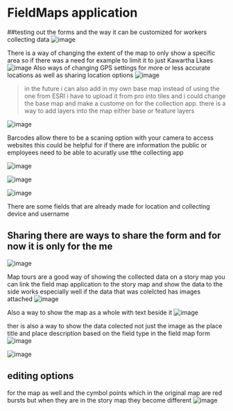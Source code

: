 # FieldMaps application
##testing out the forms and the way it can be customized for workers collecting data
![image](https://github.com/alicoo510/Geom99TaskList/assets/146375997/9f6ba74a-1b63-49f0-9e8b-41b83fceaad9)

There is a way of changing the extent of the map to only show a specific area so if there was a need for example to limit it to just Kawartha Lkaes 
![image](https://github.com/alicoo510/Geom99TaskList/assets/146375997/abb79dda-bec4-4ca4-9501-3a7ed322d283)
Also ways of changing GPS settings for more or less accurate locations as well as sharing location options 
![image](https://github.com/alicoo510/Geom99TaskList/assets/146375997/bc0ea8a6-4612-458c-9d58-c37f55ab5ea2)

> in the future i can also add in my own base map instead of using the one from ESRI i have to upload it from pro into tiles and i could change the base map and make a custome on for the collection app. there is a way to add layers into the map either base or feature layers

![image](https://github.com/alicoo510/Geom99TaskList/assets/146375997/d9e9e491-af3c-44e1-8757-a178961bc899)

Barcodes allow there to be a scaning option with your camera to access websites this could be helpful for if there are information the public or employees need to be able to acuratly use tthe collecting app 

![image](https://github.com/alicoo510/Geom99TaskList/assets/146375997/7f1ab917-4974-46da-b282-7042179d1eb5)

![image](https://github.com/alicoo510/Geom99TaskList/assets/146375997/f0046652-45ee-442d-8114-9d8e64f0ff93)

![image](https://github.com/alicoo510/Geom99TaskList/assets/146375997/001d87bc-66e8-4cd4-8842-e9e4cc3669fb)

There are some fields that are already made for location and collecting device and username

## Sharing there are ways to share the form and for now it is only for the me

![image](https://github.com/alicoo510/Geom99TaskList/assets/146375997/4ebfee7a-2747-4453-b004-04fa4b1b9aa3)



Map tours are a good way of showing the collected data on a story map you can link the field map application to the story map and show the data to the side works especially well if the data that was colelcted has images attached
![image](https://github.com/alicoo510/Geom99TaskList/assets/146375997/48a33504-3486-4725-a7db-77129cbbebb6)


Also a way to show the map as a whole with text beside it 
![image](https://github.com/alicoo510/Geom99TaskList/assets/146375997/5fa62076-6220-443e-a1e8-bd02bc14630e)

ther is also a way to show the data colected not just the image as the place title and place description based on the field type in the field map form 
![image](https://github.com/alicoo510/Geom99TaskList/assets/146375997/c069943d-f530-4399-b69b-b0adb41eb840)

![image](https://github.com/alicoo510/Geom99TaskList/assets/146375997/b0a49e59-d28d-4c5a-85ee-3e834cce09fa)

## editing options 
for the map as well and the cymbol points which in the original map are red bursts but when they are in the story map they become different
![image](https://github.com/alicoo510/Geom99TaskList/assets/146375997/9dae6cc7-e0bc-41c0-ae48-5e7270a4b165)




